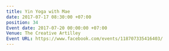 ```yaml
---
title: Yin Yoga with Mae
date: 2017-07-17 08:30:00 +07:00
position: 34
Event date: 2017-07-20 00:00:00 +07:00
Venue: The Creative Artilley
Event URL: https://www.facebook.com/events/118707335416403/
---
```


